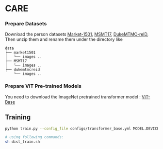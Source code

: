 # CARE
### Prepare Datasets

Download the person datasets [Market-1501](https://drive.google.com/file/d/0B8-rUzbwVRk0c054eEozWG9COHM/view), [MSMT17](https://arxiv.org/abs/1711.08565), [DukeMTMC-reID](https://arxiv.org/abs/1609.01775), 
Then unzip them and rename them under the directory like

```
data
├── market1501
│   └── images ..
├── MSMT17
│   └── images ..
├── dukemtmcreid
    └── images ..

```

### Prepare ViT Pre-trained Models

You need to download the ImageNet pretrained transformer model : [ViT-Base](https://github.com/rwightman/pytorch-image-models/releases/download/v0.1-vitjx/jx_vit_base_p16_224-80ecf9dd.pth)
## Training

```bash
python train.py --config_file configs/transformer_base.yml MODEL.DEVICE_ID "('your device id')" MODEL.STRIDE_SIZE ${1} MODEL.SIE_CAMERA ${2} MODEL.SIE_VIEW ${3} MODEL.JPM ${4} MODEL.TRANSFORMER_TYPE ${5} OUTPUT_DIR ${OUTPUT_DIR} DATASETS.NAMES "('your dataset name')"
```
```bash
# using following commands:
sh dist_train.sh 
```

